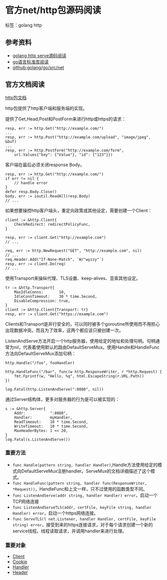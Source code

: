 # 官方net/http包源码阅读

标签：golang http

## 参考资料

* [golang http serve源码阅读](https://www.ctolib.com/topics-3437.html)
* [go语言标准库阅读](https://books.studygolang.com/The-Golang-Standard-Library-by-Example/)
* [github:golang/go/src/net](https://github.com/golang/go/tree/master/src/net)

## 官方文档阅读

[http包文档](https://golang.org/pkg/net/http/)

http包提供了http客户端和服务端的实现。

提供了Get,Head,Post和PostForm来进行http或https的请求：

```golang
resp, err := http.Get("http://example.com/")
...
resp, err := http.Post("http://example.com/upload", "image/jpeg", &buf)
...
resp, err := http.PostForm("http://example.com/form",
	url.Values{"key": {"Value"}, "id": {"123"}})
```

客户端在最后必须关闭response Body。

```golang
resp, err := http.Get("http://example.com/")
if err != nil {
	// handle error
}
defer resp.Body.Close()
body, err := ioutil.ReadAll(resp.Body)
// ...
```

如果想要操控http客户端头，重定向政策或其他设定，需要创建一个Client：

```golang
client := &http.Client{
	CheckRedirect: redirectPolicyFunc,
}

resp, err := client.Get("http://example.com")
// ...

req, err := http.NewRequest("GET", "http://example.com", nil)
// ...
req.Header.Add("If-None-Match", `W/"wyzzy"`)
resp, err := client.Do(req)
// ...
```

使用Transport来操纵代理、TLS设置、keep-alives、亚索其他设定。

```golang
tr := &http.Transport{
	MaxIdleConns:       10,
	IdleConnTimeout:    30 * time.Second,
	DisableCompression: true,
}
client := &http.Client{Transport: tr}
resp, err := client.Get("https://example.com")
```

Clients和Transport是并行安全的，可以同时被多个goroutine所使用而不用担心出现数据冲突。而且为了效率，这两个都应该只被创建一次。

ListenAndServe方法开启一个http服务器，使用给定的地址和处理句柄。句柄通常为nil，代表着使用默认的路由DefaultServeMux。使用Handle和HandleFunc方法向DefaultServeMux添加句柄：

```golang
http.Handle("/foo", fooHandler)

http.HandleFunc("/bar", func(w http.ResponseWriter, r *http.Request) {
	fmt.Fprintf(w, "Hello, %q", html.EscapeString(r.URL.Path))
})

log.Fatal(http.ListenAndServe(":8080", nil))
```

通过Server结构体，更多对服务器的行为是可以被实现的：

```golang
s := &http.Server{
	Addr:           ":8080",
	Handler:        myHandler,
	ReadTimeout:    10 * time.Second,
	WriteTimeout:   10 * time.Second,
	MaxHeaderBytes: 1 << 20,
}
log.Fatal(s.ListenAndServe())
```

### 重要方法

* `func Handle(pattern string, handler Handler)`,Handle方法使用给定的模式向DefaultServeMux注册handler。ServeMux的文档详细描述了这个模式。
* `func HandleFunc(pattern string, handler func(ResponseWriter, *Request))`，HandleFunc和上文一样，只不过使用的函数类型不同。
* `func ListenAndServe(addr string, handler Handler) error`，启动一个TCP网络连接
* `func ListenAndServeTLS(addr, certFile, keyFile string, handler Handler) error`，启动一个https网络连接。
* `func ServeTLS(l net.Listener, handler Handler, certFile, keyFile string) error`，接受到来的https连接请求，对于每个请求创建一个新的service线程。线程读取请求，并调用handler来进行处理。

### 重要对象

* [Client](https://golang.org/pkg/net/http/#Client)
* [Cookie](https://golang.org/pkg/net/http/#Cookie)
* [Handler](https://golang.org/pkg/net/http/#Handler)
* [Header](https://golang.org/pkg/net/http/#Header)